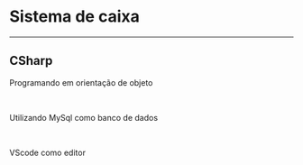 <h1>Sistema de caixa</h1>
<hr>
<h2>CSharp</h2>
<p>Programando em orientação de objeto</p>
<br>
<p>Utilizando MySql como banco de dados</p>
<br>
<p>VScode como editor</p>
<br>